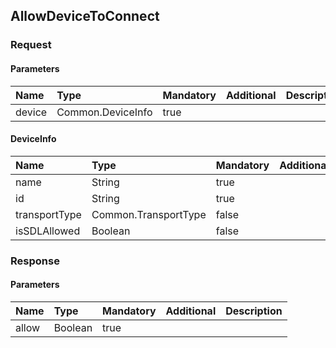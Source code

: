 ## AllowDeviceToConnect


### Request

#### Parameters

|Name|Type|Mandatory|Additional|Description|
|:---|:---|:--------|:---------|:----------|
|device|Common.DeviceInfo|true|||

#### DeviceInfo

|Name|Type|Mandatory|Additional|Description|
|:---|:---|:--------|:---------|:----------|
|name|String|true|||
|id|String|true|||
|transportType|Common.TransportType|false|||
|isSDLAllowed|Boolean|false|||

### Response

#### Parameters

|Name|Type|Mandatory|Additional|Description|
|:---|:---|:--------|:---------|:----------|
|allow|Boolean|true|||

